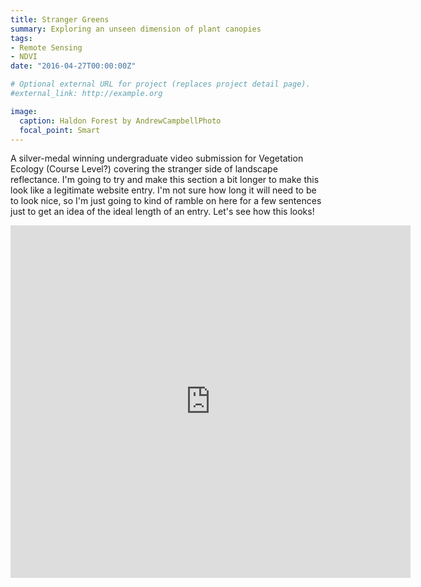 ```yaml
---
title: Stranger Greens
summary: Exploring an unseen dimension of plant canopies
tags:
- Remote Sensing
- NDVI
date: "2016-04-27T00:00:00Z"

# Optional external URL for project (replaces project detail page).
#external_link: http://example.org

image:
  caption: Haldon Forest by AndrewCampbellPhoto
  focal_point: Smart
---
```


A silver-medal winning undergraduate video submission for Vegetation Ecology (Course Level?) covering the stranger side of landscape reflectance. I'm going to try and make this section a bit longer to make this look like a legitimate website entry. I'm not sure how long it will need to be to look nice, so I'm just going to kind of ramble on here for a few sentences just to get an idea of the ideal length of an entry. Let's see how this looks!

<iframe src="https://player.vimeo.com/video/552689075" width="640" height="564" frameborder="0" allow="autoplay; fullscreen" allowfullscreen></iframe>
